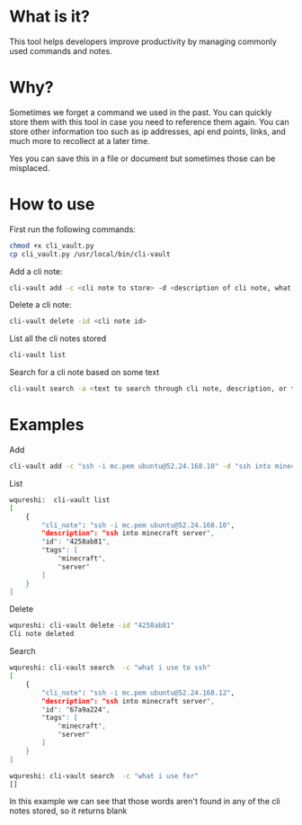 # What is it?

This tool helps developers improve productivity by managing commonly used commands and notes. 

# Why?

Sometimes we forget a command we used in the past. You can quickly store them with this tool in case you need to reference them again. You can store other information 
too such as ip addresses, api end points, links, and much more to recollect at a later time. 

Yes you can save this in a file or document but sometimes those can be misplaced.

# How to use
First run the following commands:
```sh
chmod +x cli_vault.py
cp cli_vault.py /usr/local/bin/cli-vault
```

Add a cli note:

```sh
cli-vault add -c <cli note to store> -d <description of cli note, what, why, when etc> -t <tags such as "maintenance,release">
```

Delete a cli note:

```sh
cli-vault delete -id <cli note id>
```

List all the cli notes stored
```sh
cli-vault list
```

Search for a cli note based on some text

```sh
cli-vault search -a <text to search through cli note, description, or tags> -c <search only on cli note> -d <search only on description> -t <search only on tags (comma separated)>
```

# Examples

Add

```sh
cli-vault add -c "ssh -i mc.pem ubuntu@52.24.168.10" -d "ssh into minecraft server" -t "minecraft,server"
```

List

```sh
wqureshi:  cli-vault list
[
    {
        "cli_note": "ssh -i mc.pem ubuntu@52.24.168.10",
        "description": "ssh into minecraft server",
        "id": "4258ab81",
        "tags": [
            "minecraft",
            "server"
        ]
    }
]
```

Delete

```sh
wqureshi: cli-vault delete -id "4258ab81" 
Cli note deleted
```

Search

```sh
wqureshi: cli-vault search  -c "what i use to ssh"
[
    {
        "cli_note": "ssh -i mc.pem ubuntu@52.24.168.12",
        "description": "ssh into minecraft server",
        "id": "67a9a224",
        "tags": [
            "minecraft",
            "server"
        ]
    }
]
```

```sh
wqureshi: cli-vault search  -c "what i use for"
[]
```
In this example we can see that those words aren't found in any of the cli notes stored, so it returns blank